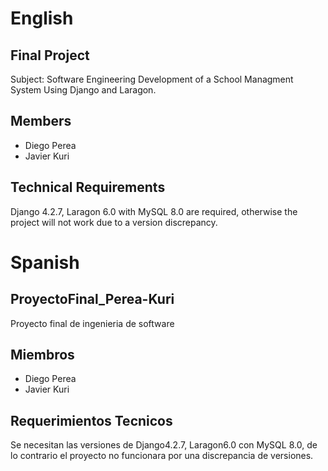 # English
## Final Project 
  Subject:  Software Engineering
  Development of a School Managment System Using Django and Laragon.
  ## Members
 - Diego Perea
 - Javier Kuri
 ## Technical Requirements
 Django 4.2.7, Laragon 6.0 with MySQL 8.0 are required, otherwise the project will not work due to a version discrepancy.


# Spanish 
## ProyectoFinal_Perea-Kuri
Proyecto final de ingenieria de software
## Miembros
  - Diego Perea
  - Javier Kuri
## Requerimientos Tecnicos
Se necesitan las versiones de Django4.2.7, Laragon6.0 con MySQL 8.0, de lo contrario el proyecto no funcionara por una discrepancia de versiones.
